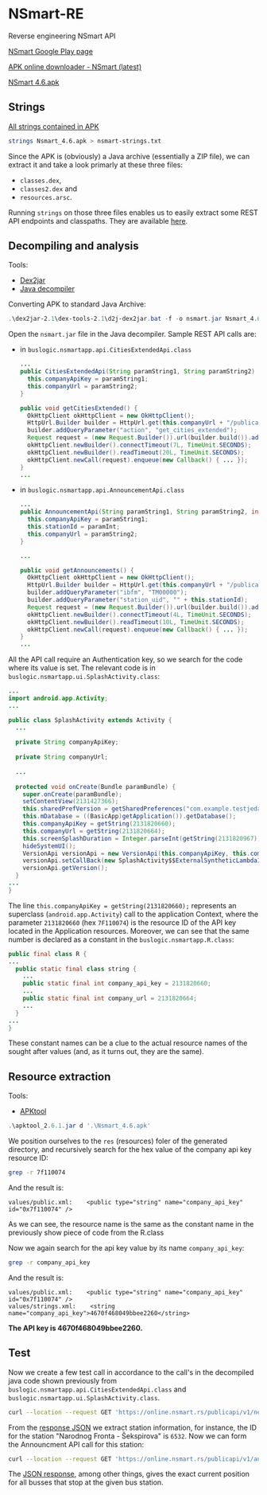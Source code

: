 # NSmart-RE
Reverse engineering NSmart API

[NSmart Google Play page](https://play.google.com/store/apps/details?id=buslogic.nsmartapp&hl=en&gl=US)

[APK online downloader - NSmart (latest)](https://apkcombo.com/apk-downloader/#package=buslogic.nsmartapp)

[NSmart 4.6.apk](Nsmart_4.6.apk)


## Strings
[All strings contained in APK](nsmart-strings.txt)
```bash
strings Nsmart_4.6.apk > nsmart-strings.txt
```

Since the APK is (obviously) a Java archive (essentially a ZIP file), we can extract it and take a look primarly at these three files:
 - `classes.dex`,
 - `classes2.dex` and
 - `resources.arsc`.

Running `strings` on those three files enables us to easily extract some REST API endpoints and classpaths. They are available [here](nsmart-strings-extracted-path.txt).

## Decompiling and analysis

Tools:
  - [Dex2jar](https://github.com/pxb1988/dex2jar)
  - [Java decompiler](https://github.com/java-decompiler/jd-gui)

Converting APK to standard Java Archive:
```ps1
.\dex2jar-2.1\dex-tools-2.1\d2j-dex2jar.bat -f -o nsmart.jar Nsmart_4.6.apk
```

Open the `nsmart.jar` file in the Java decompiler. Sample REST API calls are:
 - in `buslogic.nsmartapp.api.CitiesExtendedApi.class`
   ```java
   ...
   public CitiesExtendedApi(String paramString1, String paramString2) {
     this.companyApiKey = paramString1;
     this.companyUrl = paramString2;
   }

   public void getCitiesExtended() {
     OkHttpClient okHttpClient = new OkHttpClient();
     HttpUrl.Builder builder = HttpUrl.get(this.companyUrl + "/publicapi/v1/networkextended.php").newBuilder();
     builder.addQueryParameter("action", "get_cities_extended");
     Request request = (new Request.Builder()).url(builder.build()).addHeader("X-Api-Authentication", this.companyApiKey).build();
     okHttpClient.newBuilder().connectTimeout(7L, TimeUnit.SECONDS);
     okHttpClient.newBuilder().readTimeout(20L, TimeUnit.SECONDS);
     okHttpClient.newCall(request).enqueue(new Callback() { ... });
   }
   ...
   ```
 - in `buslogic.nsmartapp.api.AnnouncementApi.class`
   ```java
   ...
   public AnnouncementApi(String paramString1, String paramString2, int paramInt) {
     this.companyApiKey = paramString1;
     this.stationId = paramInt;
     this.companyUrl = paramString2;
   }
   
   ...

   public void getAnnouncements() {
     OkHttpClient okHttpClient = new OkHttpClient();
     HttpUrl.Builder builder = HttpUrl.get(this.companyUrl + "/publicapi/v1/announcement/announcement.php").newBuilder();
     builder.addQueryParameter("ibfm", "TM00000");
     builder.addQueryParameter("station_uid", "" + this.stationId);
     Request request = (new Request.Builder()).url(builder.build()).addHeader("X-Api-Authentication", this.companyApiKey).build();
     okHttpClient.newBuilder().connectTimeout(4L, TimeUnit.SECONDS);
     okHttpClient.newBuilder().readTimeout(10L, TimeUnit.SECONDS);
     okHttpClient.newCall(request).enqueue(new Callback() { ... });
   }
   ...
   ```

All the API call require an Authentication key, so we search for the code where its value is set. The relevant code is in `buslogic.nsmartapp.ui.SplashActivity.class`:
```java
...
import android.app.Activity;
...

public class SplashActivity extends Activity {
  ...
  
  private String companyApiKey;
  
  private String companyUrl;
  
  ...
  
  protected void onCreate(Bundle paramBundle) {
    super.onCreate(paramBundle);
    setContentView(2131427366);
    this.sharedPrefVersion = getSharedPreferences("com.example.testjedan.version", 0);
    this.mDatabase = ((BasicApp)getApplication()).getDatabase();
    this.companyApiKey = getString(2131820660);
    this.companyUrl = getString(2131820664);
    this.screenSplashDuration = Integer.parseInt(getString(2131820967));
    hideSystemUI();
    VersionApi versionApi = new VersionApi(this.companyApiKey, this.companyUrl);
    versionApi.setCallBack(new SplashActivity$$ExternalSyntheticLambda1(this));
    versionApi.getVersion();
  }
...
}
```

The line `this.companyApiKey = getString(2131820660);` represents an superclass (`android.app.Activity`) call to the application Context, where the parameter `2131820660` (hex `7F110074`) is the resource ID of the API key located in the Application resources.
Moreover, we can see that the same number is declared as a constant in the `buslogic.nsmartapp.R.class`:
```java
public final class R {
...
  public static final class string {
    ...
    public static final int company_api_key = 2131820660;
    ...
    public static final int company_url = 2131820664;
    ...
  }
...
}
```
These constant names can be a clue to the actual resource names of the sought after values (and, as it turns out, they are the same). 

## Resource extraction

Tools:
 - [APKtool](https://github.com/iBotPeaches/Apktool)

```ps1
.\apktool_2.6.1.jar d '.\Nsmart_4.6.apk'
```

We position ourselves to the `res` (resources) foler of the generated directory, and recursively search for the hex value of the company api key resource ID:
```bash
grep -r 7f110074
```
And the result is:
```grep
values/public.xml:    <public type="string" name="company_api_key" id="0x7f110074" />
```
As we can see, the resource name is the same as the constant name in the previously show piece of code from the R.class 

Now we again search for the api key value by its name `company_api_key`:
```bash
grep -r company_api_key
```
And the result is:
```grep 
values/public.xml:    <public type="string" name="company_api_key" id="0x7f110074" />
values/strings.xml:    <string name="company_api_key">4670f468049bbee2260</string>
```

**The API key is 4670f468049bbee2260.**

## Test

Now we create a few test call in accordance to the call's in the decompiled java code shown previously from `buslogic.nsmartapp.api.CitiesExtendedApi.class` and `buslogic.nsmartapp.ui.SplashActivity.class`.

```bash
curl --location --request GET 'https://online.nsmart.rs/publicapi/v1/networkextended.php?action=get_cities_extended' --header 'X-Api-Authentication: 4670f468049bbee2260'
```
From the [response JSON](sample-response-cities-extended.json) we extract station information, for instance, the ID for the station "Narodnog Fronta - Šekspirova" is `6532`.
Now we can form the Announcment API call for this station:
```bash
curl --location --request GET 'https://online.nsmart.rs/publicapi/v1/announcement/announcement.php?ibfm=TM00000&station_uid=6532' --header 'X-Api-Authentication: 4670f468049bbee2260'
```
The [JSON response](sample-response-announcment-6532.json), among other things, gives the exact current position for all busses that stop at the given bus station.
